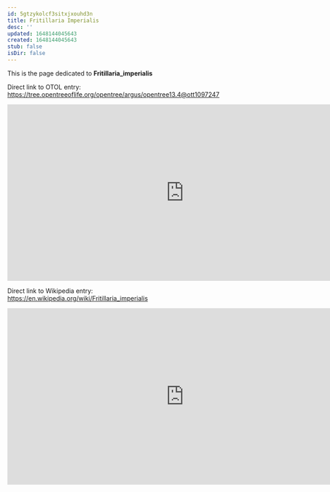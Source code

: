 ```yaml
---
id: 5gtzykolcf3sitxjxouhd3n
title: Fritillaria Imperialis
desc: ''
updated: 1648144045643
created: 1648144045643
stub: false
isDir: false
---
```

This is the page dedicated to **Fritillaria_imperialis**


Direct link to OTOL entry: https://tree.opentreeoflife.org/opentree/argus/opentree13.4@ott1097247



<html>
    <body>
    <iframe src="https://tree.opentreeoflife.org/opentree/argus/opentree13.4@ott1097247"
    width="800" height="400" frameborder="0" allowfullscreen> </iframe>
    </body>
</html>
    


Direct link to Wikipedia entry: https://en.wikipedia.org/wiki/Fritillaria_imperialis



<html>
    <body>
    <iframe src="https://en.wikipedia.org/wiki/Fritillaria_imperialis"
    width="800" height="400" frameborder="0" allowfullscreen> </iframe>
    </body>
</html>
    
